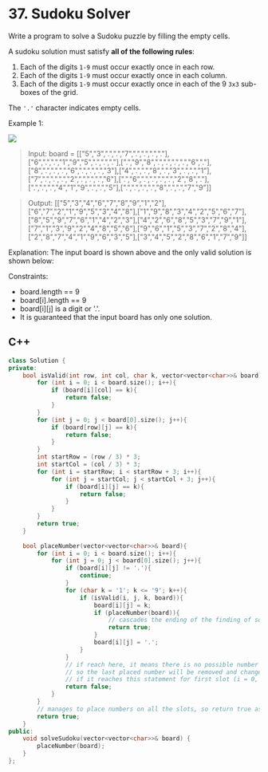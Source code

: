 # 37. Sudoku Solver

Write a program to solve a Sudoku puzzle by filling the empty cells.

A sudoku solution must satisfy **all of the following rules**:

1) Each of the digits `1-9` must occur exactly once in each row.
2) Each of the digits `1-9` must occur exactly once in each column.
3) Each of the digits `1-9` must occur exactly once in each of the 9 `3x3` sub-boxes of the grid.

The `'.'` character indicates empty cells.

Example 1:

![](https://upload.wikimedia.org/wikipedia/commons/thumb/f/ff/Sudoku-by-L2G-20050714.svg/250px-Sudoku-by-L2G-20050714.svg.png)

> Input: board = [["5","3",".",".","7",".",".",".","."],["6",".",".","1","9","5",".",".","."],[".","9","8",".",".",".",".","6","."],["8",".",".",".","6",".",".",".","3"],["4",".",".","8",".","3",".",".","1"],["7",".",".",".","2",".",".",".","6"],[".","6",".",".",".",".","2","8","."],[".",".",".","4","1","9",".",".","5"],[".",".",".",".","8",".",".","7","9"]]
 
> Output: [["5","3","4","6","7","8","9","1","2"],["6","7","2","1","9","5","3","4","8"],["1","9","8","3","4","2","5","6","7"],["8","5","9","7","6","1","4","2","3"],["4","2","6","8","5","3","7","9","1"],["7","1","3","9","2","4","8","5","6"],["9","6","1","5","3","7","2","8","4"],["2","8","7","4","1","9","6","3","5"],["3","4","5","2","8","6","1","7","9"]]

Explanation: The input board is shown above and the only valid solution is shown below:

Constraints:

* board.length == 9
* board[i].length == 9
* board[i][j] is a digit or '.'.
* It is guaranteed that the input board has only one solution.

## C++

```c++
class Solution {
private:
    bool isValid(int row, int col, char k, vector<vector<char>>& board){
        for (int i = 0; i < board.size(); i++){
            if (board[i][col] == k){
                return false;
            }
        }
        for (int j = 0; j < board[0].size(); j++){
            if (board[row][j] == k){
                return false;
            }
        }
        int startRow = (row / 3) * 3;
        int startCol = (col / 3) * 3;
        for (int i = startRow; i < startRow + 3; i++){
            for (int j = startCol; j < startCol + 3; j++){
                if (board[i][j] == k){
                    return false;
                }
            }
        }
        return true;
    }
    
    bool placeNumber(vector<vector<char>>& board){
        for (int i = 0; i < board.size(); i++){
            for (int j = 0; j < board[0].size(); j++){
                if (board[i][j] != '.'){
                    continue;
                }
                for (char k = '1'; k <= '9'; k++){
                    if (isValid(i, j, k, board)){
                        board[i][j] = k;
                        if (placeNumber(board)){
                            // cascades the ending of the finding of solution.
                            return true;
                        }
                        board[i][j] = '.';
                    }
                }
                // if reach here, it means there is no possible number to be placed for current slot with current board's setting.
                // so the last placed number will be removed and change to the next number.
                // if it reaches this statement for first slot (i = 0, j = 0), then there is no possible solution.
                return false;
            }
        }
        // manages to place numbers on all the slots, so return true as we found the solution already.
        return true;
    }
public:    
    void solveSudoku(vector<vector<char>>& board) {
        placeNumber(board);
    }
};
```
